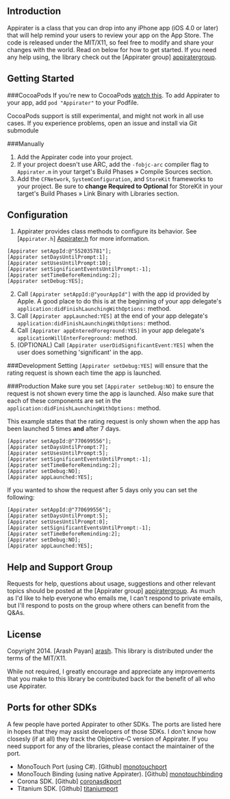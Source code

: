 Introduction
------------
Appirater is a class that you can drop into any iPhone app (iOS 4.0 or later) that will help remind your users
to review your app on the App Store. The code is released under the MIT/X11, so feel free to
modify and share your changes with the world. Read on below for how to get started. If you need any help using, 
the library check out the [Appirater group] [appiratergroup].


Getting Started
---------------

###CocoaPods
If you're new to CocoaPods [watch this](http://nsscreencast.com/episodes/5-cocoapods). To add Appirater to your app, add `pod "Appirater"` to your Podfile.

CocoaPods support is still experimental, and might not work in all use cases. If you experience problems, open an issue and install via Git submodule

###Manually
1. Add the Appirater code into your project.
2. If your project doesn't use ARC, add the `-fobjc-arc` compiler flag to `Appirater.m` in your target's Build Phases » Compile Sources section.
3. Add the `CFNetwork`, `SystemConfiguration`, and `StoreKit` frameworks to your project. Be sure to **change Required to Optional** for StoreKit in your target's Build Phases » Link Binary with Libraries section.

Configuration
-------------
1. Appirater provides class methods to configure its behavior. See [`Appirater.h`] [Appirater.h] for more information.

```objc
[Appirater setAppId:@"552035781"];
[Appirater setDaysUntilPrompt:1];
[Appirater setUsesUntilPrompt:10];
[Appirater setSignificantEventsUntilPrompt:-1];
[Appirater setTimeBeforeReminding:2];
[Appirater setDebug:YES];
```

2. Call `[Appirater setAppId:@"yourAppId"]` with the app id provided by Apple. A good place to do this is at the beginning of your app delegate's `application:didFinishLaunchingWithOptions:` method.
3. Call `[Appirater appLaunched:YES]` at the end of your app delegate's `application:didFinishLaunchingWithOptions:` method.
4. Call `[Appirater appEnteredForeground:YES]` in your app delegate's `applicationWillEnterForeground:` method.
5. (OPTIONAL) Call `[Appirater userDidSignificantEvent:YES]` when the user does something 'significant' in the app.

###Development
Setting `[Appirater setDebug:YES]` will ensure that the rating request is shown each time the app is launched.

###Production
Make sure you set `[Appirater setDebug:NO]` to ensure the request is not shown every time the app is launched. Also make sure that each of these components are set in the `application:didFinishLaunchingWithOptions:` method.

This example states that the rating request is only shown when the app has been launched 5 times **and** after 7 days.

```objc
[Appirater setAppId:@"770699556"];
[Appirater setDaysUntilPrompt:7];
[Appirater setUsesUntilPrompt:5];
[Appirater setSignificantEventsUntilPrompt:-1];
[Appirater setTimeBeforeReminding:2];
[Appirater setDebug:NO];
[Appirater appLaunched:YES];
```

If you wanted to show the request after 5 days only you can set the following:

```objc
[Appirater setAppId:@"770699556"];
[Appirater setDaysUntilPrompt:5];
[Appirater setUsesUntilPrompt:0];
[Appirater setSignificantEventsUntilPrompt:-1];
[Appirater setTimeBeforeReminding:2];
[Appirater setDebug:NO];
[Appirater appLaunched:YES];
```

Help and Support Group
----------------------
Requests for help, questions about usage, suggestions and other relevant topics should be posted at the [Appirater group] [appiratergroup]. As much as I'd like to help everyone who emails me, I can't respond to private emails, but I'll respond to posts on the group where others can benefit from the Q&As.

License
-------
Copyright 2014. [Arash Payan] [arash].
This library is distributed under the terms of the MIT/X11.

While not required, I greatly encourage and appreciate any improvements that you make
to this library be contributed back for the benefit of all who use Appirater.

Ports for other SDKs
--------------
A few people have ported Appirater to other SDKs. The ports are listed here in hopes that they may assist developers of those SDKs. I don't know how closesly (if at all) they track the Objective-C version of Appirater. If you need support for any of the libraries, please contact the maintainer of the port.

+ MonoTouch Port (using C#). [Github] [monotouchport]
+ MonoTouch Binding (using native Appirater). [Github] [monotouchbinding]
+ Corona SDK. [Github] [coronasdkport]
+ Titanium SDK. [Github] [titaniumport]

[appiratergroup]: http://groups.google.com/group/appirater
[homepage]: http://arashpayan.com/blog/index.php/2009/09/07/presenting-appirater/
[arash]: http://arashpayan.com
[Appirater.h]: https://github.com/arashpayan/appirater/blob/master/Appirater.h
[monotouchport]: https://github.com/chebum/Appirater-for-MonoTouch
[monotouchbinding]: https://github.com/theonlylawislove/MonoTouch.Appirater
[coronasdkport]: https://github.com/aliasgar84/Appirater
[titaniumport]: https://github.com/mpociot/TiAppirater

